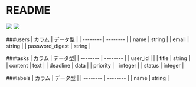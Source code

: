 # README

![](https://i.imgur.com/DO0emrz.png)
![](https://i.imgur.com/LeXOh2M.png)

###users
| カラム | データ型 |
| -------- | -------- |
| name | string |
| email | string |
| password_digest | string |

###tasks
| カラム | データ型|
| -------- | -------- |
| user_id | |
| title | string |
| content | text |
| deadline | data |
| priority |　integer |
| status | integer |

###labels
| カラム | データ型 |
| -------- | -------- |
| name    | string     |